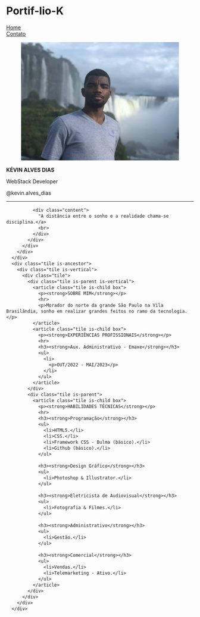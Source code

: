 # Portif-lio-K
<!DOCTYPE html>
<html>
  <head>
    <meta charset="utf-8">
    <meta name="viewport" content="width=device-width, initial-scale=1">
    <title>Curriculo Kevin Dias</title>
    <link rel="stylesheet" href="https://cdnjs.cloudflare.com/ajax/libs/bulma/0.7.2/css/bulma.min.css">
    <script defer src="https://use.fontawesome.com/releases/v5.3.1/js/all.js"></script>
    <link rel="stylesheet" href="index.css">
  </head>
  <body>
    <nav class="navbar is-transparent">
        <div class="navbar-start">
          <a class="navbar-item" href="./index.html">
            Home
          </a>
          <div class="navbar-item has-dropdown is-hoverable">
            <a class="navbar-item" href="./contact.html">
            Contato
            </a>
        </div>
      </div>
    </nav>
      <div class="columns">
        <div class="column">
          <div class="card">
            <div class="card-image">
              <figure class="image is-4by3">
                <img src="./img/WhatsApp Image 2023-03-31 at 14.03.52.jpeg" alt="Placeholder image">
              </figure>
            </div>
            <div class="card-content">
              <div class="media">
                <div class="media-content">
                  <p class="title is-4"><STRONg>KÉVIN ALVES DIAS</STRONg></p>
                  <span class="tag is-dark">WebStack Developer</span>
                  <p class="subtitle is-6">@kevin.alves_dias</p>
                  <hr>
                </div>
              </div>
          
              <div class="content">
                "A distância entre o sonho e a realidade chama-se disciplina.</a>
                <br>
              </div>
            </div>
          </div>        
        </div>
      </div>
      <div class="tile is-ancestor">
        <div class="tile is-vertical">
          <div class="tile">
            <div class="tile is-parent is-vertical">
              <article class="tile is-child box">
                <p><strong>SOBRE MIM</strong></p>
                <hr>
                <p>Morador do norte da grande São Paulo na Vila Brasilândia, sonho em realizar grandes feitos no ramo da tecnologia.</p>
              </article>
              <article class="tile is-child box">
                <p><strong>EXPERIÊNCIAS PROFISSIONAIS</strong></p>
                <hr>
                <h3><strong>Aux. Administrativo - Emaxe</strong></h3>
                <ul>
                  <li>
                    <p>OUT/2022 - MAI/2023</p>
                  </li>
                </ul>
              </article>
            </div>
            <div class="tile is-parent">
              <article class="tile is-child box">
                <p><strong>HABILIDADES TÉCNICAS</strong></p>
                <hr>
                <h3><strong>Programação</strong></h3>
                <ul>
                  <li>HTML5.</li>
                  <li>CSS.</li>
                  <li>Framework CSS - Bulma (básico).</li>
                  <li>Github (básico).</li>
                </ul>

                <h3><strong>Design Gráfico</strong></h3>
                <ul>
                  <li>Photoshop & Illustrator.</li>
                </ul>

                <h3><strong>Eletricista de Audiovisual</strong></h3>
                <ul>
                  <li>Fotografia & Filmes.</li>
                </ul>
                
                <h3><strong>Administrativo</strong></h3>
                <ul>
                  <li>Gestão.</li>
                </ul>

                <h3><strong>Comercial</strong></h3>
                <ul>
                  <li>Vendas.</li>
                  <li>Telemarketing - Ativo.</li>
                </ul>
              </article>
            </div>
          </div>
        </div>
      </div>
  </body>
</html>

